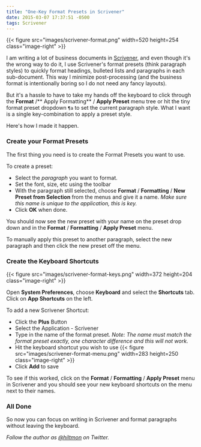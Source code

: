```yaml
---
title: "One-Key Format Presets in Scrivener"
date: 2015-03-07 17:37:51 -0500
tags: Scrivener
---
```


{{< figure src="images/scrivener-format.png" width=520 height=254 class="image-right" >}}

I am writing a lot of business documents in [Scrivener](http://www.literatureandlatte.com/scrivener.php), and even though it's the wrong way to do it, I use Scrivener's format presets (think paragraph styles) to quickly format headings, bulleted lists and paragraphs in each sub-document. This way I minimize post-processing <span class="light">(and the business format is intentionally boring so I do not need any fancy layouts)</span>.

But it's a hassle to have to take my hands off the keyboard to click through the **Format** /** Apply Formatting** / **Apply Preset** menu tree or hit the tiny format preset dropdown `¶a` to set the current paragraph style. What I want is a single key-combination to apply a preset style.

Here's how I made it happen.

### Create your Format Presets

The first thing you need is to create the Format Presets you want to use.

To create a preset:

* Select the *paragraph* you want to format.
* Set the font, size, etc using the toolbar
* With the paragraph still selected, choose **Format** / **Formatting** / **New Preset from Selection** from the menus and give it a name. *Make sure this name is unique to the application, this is key.*
* Click **OK** when done.

You should now see the new preset with your name on the preset drop down and in the **Format** / **Formatting** / **Apply Preset** menu.

To manually apply this preset to another paragraph, select the new paragraph and then click the new preset off the menu.

### Create the Keyboard Shortcuts

{{< figure src="images/scrivener-format-keys.png" width=372 height=204 class="image-right" >}}

Open **System Preferences**, choose **Keyboard** and select the **Shortcuts** tab. Click on **App Shortcuts** on the left.



To add a new Scrivener Shortcut:

* Click the **Plus** Button
* Select the Application - Scrivener
* Type in the name of the format preset. *Note: The name must match the format preset exactly, one character difference and this will not work.*
* Hit the keyboard shortcut you wish to use {{< figure src="images/scrivener-format-menu.png" width=283 height=250 class="image-right" >}}
* Click **Add** to save


To see if this worked, click on the **Format** / **Formatting** / **Apply Preset** menu in Scrivener and you should see your new keyboard shortcuts on the menu next to their names.

### All Done

So now you can focus on writing in Scrivener and format paragraphs without leaving the keyboard.

*Follow the author as [@hiltmon](https://twitter.com/hiltmon) on Twitter.*
